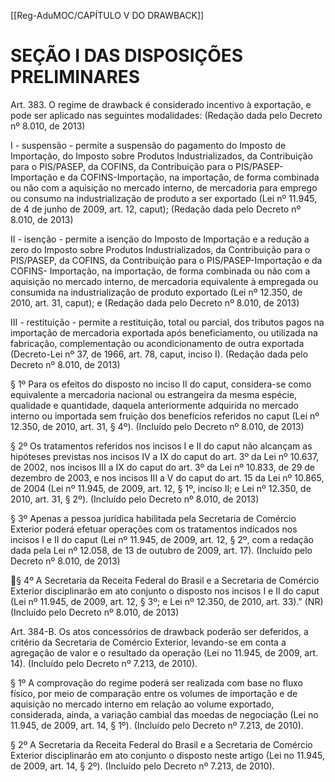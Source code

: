 [[Reg-AduMOC/CAPÍTULO V DO DRAWBACK]]

# SEÇÃO I DAS DISPOSIÇÕES PRELIMINARES

Art. 383. O regime de drawback é considerado incentivo à
exportação, e pode ser aplicado nas seguintes modalidades:
(Redação dada pelo Decreto nº 8.010, de 2013)

I - suspensão - permite a suspensão do pagamento do
Imposto de Importação, do Imposto sobre Produtos
Industrializados, da Contribuição para o PIS/PASEP, da
COFINS, da Contribuição para o PIS/PASEP-Importação e da
COFINS-Importação, na importação, de forma combinada ou
não com a aquisição no mercado interno, de mercadoria
para emprego ou consumo na industrialização de produto a
ser exportado (Lei nº 11.945, de 4 de junho de 2009, art. 12,
caput); (Redação dada pelo Decreto nº 8.010, de 2013)

II - isenção - permite a isenção do Imposto de Importação e
a redução a zero do Imposto sobre Produtos Industrializados,
da Contribuição para o PIS/PASEP, da COFINS, da
Contribuição para o PIS/PASEP-Importação e da COFINS-
Importação, na importação, de forma combinada ou não
com a aquisição no mercado interno, de mercadoria
equivalente à empregada ou consumida na industrialização
de produto exportado (Lei nº 12.350, de 2010, art. 31,
caput); e (Redação dada pelo Decreto nº 8.010, de 2013)

III - restituição - permite a restituição, total ou parcial, dos
tributos pagos na importação de mercadoria exportada após
beneficiamento, ou utilizada na fabricação,
complementação ou acondicionamento de outra exportada
(Decreto-Lei nº 37, de 1966, art. 78, caput, inciso I). (Redação
dada pelo Decreto nº 8.010, de 2013)

§ 1º Para os efeitos do disposto no inciso II do caput,
considera-se como equivalente a mercadoria nacional ou
estrangeira da mesma espécie, qualidade e quantidade,
daquela anteriormente adquirida no mercado interno ou
importada sem fruição dos benefícios referidos no caput (Lei
nº 12.350, de 2010, art. 31, § 4º). (Incluído pelo Decreto nº
8.010, de 2013)

§ 2º Os tratamentos referidos nos incisos I e II do caput não
alcançam as hipóteses previstas nos incisos IV a IX do caput
do art. 3º da Lei nº 10.637, de 2002, nos incisos III a IX do
caput do art. 3º da Lei nº 10.833, de 29 de dezembro de
2003, e nos incisos III a V do caput do art. 15 da Lei nº 10.865,
de 2004 (Lei nº 11.945, de 2009, art. 12, § 1º, inciso II; e Lei
nº 12.350, de 2010, art. 31, § 2º). (Incluído pelo Decreto nº
8.010, de 2013)

§ 3º Apenas a pessoa jurídica habilitada pela Secretaria de
Comércio Exterior poderá efetuar operações com os
tratamentos indicados nos incisos I e II do caput (Lei nº
11.945, de 2009, art. 12, § 2º, com a redação dada pela Lei
nº 12.058, de 13 de outubro de 2009, art. 17). (Incluído pelo
Decreto nº 8.010, de 2013)

§ 4º A Secretaria da Receita Federal do Brasil e a Secretaria
de Comércio Exterior disciplinarão em ato conjunto o
disposto nos incisos I e II do caput (Lei nº 11.945, de 2009,
art. 12, § 3º; e Lei nº 12.350, de 2010, art. 33)." (NR) (Incluído
pelo Decreto nº 8.010, de 2013)

Art. 384-B. Os atos concessórios de drawback poderão ser
deferidos, a critério da Secretaria de Comércio Exterior,
levando-se em conta a agregação de valor e o resultado da
operação (Lei no 11.945, de 2009, art. 14). (Incluído pelo
Decreto nº 7.213, de 2010).

§ 1º A comprovação do regime poderá ser realizada com
base no fluxo físico, por meio de comparação entre os
volumes de importação e de aquisição no mercado interno
em relação ao volume exportado, considerada, ainda, a
variação cambial das moedas de negociação (Lei no 11.945,
de 2009, art. 14, § 1º). (Incluído pelo Decreto nº 7.213, de
2010).

§ 2º A Secretaria da Receita Federal do Brasil e a Secretaria
de Comércio Exterior disciplinarão em ato conjunto o
disposto neste artigo (Lei no 11.945, de 2009, art. 14, § 2º).
(Incluído pelo Decreto nº 7.213, de 2010).

